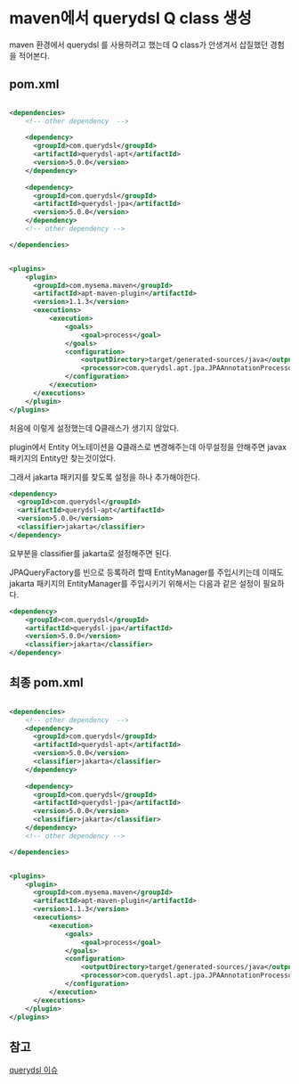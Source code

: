 # maven에서 querydsl Q class 생성


maven 환경에서 querydsl 를 사용하려고 했는데 Q class가 안생겨서 삽질했던 경험을 적어본다.

## pom.xml

```xml

<dependencies>
	<!-- other dependency  -->  
  
	<dependency>  
	  <groupId>com.querydsl</groupId>  
	  <artifactId>querydsl-apt</artifactId>  
	  <version>5.0.0</version>  
	</dependency>  
	  
	<dependency>  
	  <groupId>com.querydsl</groupId>  
	  <artifactId>querydsl-jpa</artifactId>  
	  <version>5.0.0</version>  
	</dependency>  
	<!-- other dependency -->

</dependencies>


<plugins>
	<plugin>  
	  <groupId>com.mysema.maven</groupId>  
	  <artifactId>apt-maven-plugin</artifactId>  
	  <version>1.1.3</version>  
	  <executions>    
		  <execution>      
			  <goals>        
				  <goal>process</goal>  
			  </goals>      
			  <configuration>        
				  <outputDirectory>target/generated-sources/java</outputDirectory>  
			      <processor>com.querydsl.apt.jpa.JPAAnnotationProcessor</processor> 
		      </configuration>    
		  </execution>  
	  </executions>
	</plugin>
</plugins>
```

처음에 이렇게 설정했는데 Q클래스가 생기지 않았다.

plugin에서 Entity 어노테이션을 Q클래스로 변경해주는데 아무설정을 안해주면 javax 패키지의 Entity만 찾는것이었다.

그래서 jakarta 패키지를 찾도록 설정을 하나 추가해야한다.

```xml
<dependency>  
  <groupId>com.querydsl</groupId>  
  <artifactId>querydsl-apt</artifactId>  
  <version>5.0.0</version>  
  <classifier>jakarta</classifier>  
</dependency>
```

요부분을 classifier를 jakarta로 설정해주면 된다.

JPAQueryFactory를 빈으로 등록하려 할때 EntityManager를 주입시키는데 이때도 jakarta 패키지의 EntityManager를 주입시키기 위해서는 다음과 같은 설정이 필요하다.

```xml
<dependency>
	<groupId>com.querydsl</groupId>
	<artifactId>querydsl-jpa</artifactId>
	<version>5.0.0</version>
	<classifier>jakarta</classifier>
</dependency>
```

## 최종 pom.xml

```xml

<dependencies>
	<!-- other dependency  -->  
	<dependency>  
	  <groupId>com.querydsl</groupId>  
	  <artifactId>querydsl-apt</artifactId>  
	  <version>5.0.0</version>  
	  <classifier>jakarta</classifier>
	</dependency>  
	  
	<dependency>  
	  <groupId>com.querydsl</groupId>  
	  <artifactId>querydsl-jpa</artifactId>  
	  <version>5.0.0</version>  
	  <classifier>jakarta</classifier>
	</dependency>  
	<!-- other dependency -->

</dependencies>


<plugins>
	<plugin>  
	  <groupId>com.mysema.maven</groupId>  
	  <artifactId>apt-maven-plugin</artifactId>  
	  <version>1.1.3</version>  
	  <executions>    
		  <execution>      
			  <goals>        
				  <goal>process</goal>  
			  </goals>      
			  <configuration>        
				  <outputDirectory>target/generated-sources/java</outputDirectory>  
			      <processor>com.querydsl.apt.jpa.JPAAnnotationProcessor</processor> 
		      </configuration>    
		  </execution>  
	  </executions>
	</plugin>
</plugins>
```

## 참고
[querydsl 이슈](https://github.com/querydsl/querydsl/issues/3371)